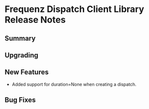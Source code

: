 # Frequenz Dispatch Client Library Release Notes

## Summary

<!-- Here goes a general summary of what this release is about -->

## Upgrading

<!-- Here goes notes on how to upgrade from previous versions, including deprecations and what they should be replaced with -->

## New Features

* Added support for duration=None when creating a dispatch.

## Bug Fixes

<!-- Here goes notable bug fixes that are worth a special mention or explanation -->

